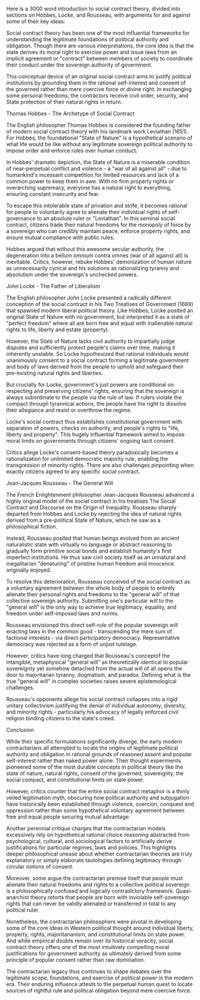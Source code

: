 
Here is a 3000 word introduction to social contract theory, divided into sections on Hobbes, Locke, and Rousseau, with arguments for and against some of their key ideas:

Social contract theory has been one of the most influential frameworks for understanding the legitimate foundations of political authority and obligation. Though there are various interpretations, the core idea is that the state derives its moral right to exercise power and issue laws from an implicit agreement or "contract" between members of society to coordinate their conduct under the sovereign authority of government.

This conceptual device of an original social contract aims to justify political institutions by grounding them in the rational self-interest and consent of the governed rather than mere coercive force or divine right. In exchanging some personal freedoms, the contractors receive civil order, security, and State protection of their natural rights in return.

Thomas Hobbes - The Archetype of Social Contract 

The English philosopher Thomas Hobbes is considered the founding father of modern social contract theory with his landmark work Leviathan (1651). For Hobbes, the foundational "State of Nature" is a hypothetical scenario of what life would be like without any legitimate sovereign political authority to impose order and enforce rules over human conduct.

In Hobbes' dramatic depiction, the State of Nature is a miserable condition of near-perpetual conflict and violence - a "war of all against all" - due to humankind's incessant competition for limited resources and lack of a common power to keep them in awe. With no firm property rights or overarching supremacy, everyone has a natural right to everything, ensuring constant insecurity and fear.

To escape this intolerable state of privation and strife, it becomes rational for people to voluntarily agree to alienate their individual rights of self-governance to an absolute ruler or "Leviathan". In this seminal social contract, citizens trade their natural freedoms for the monopoly of force by a sovereign who can credibly maintain peace, enforce property rights, and ensure mutual compliance with public rules.

Hobbes argued that without this awesome secular authority, the degeneration into a bellum omnium contra omnes (war of all against all) is inevitable. Critics, however, rebuke Hobbes' demonization of human nature as unnecessarily cynical and his solutions as rationalizing tyranny and absolutism under the sovereign's unchecked powers.

John Locke - The Father of Liberalism

The English philosopher John Locke presented a radically different conception of the social contract in his Two Treatises of Government (1689) that spawned modern liberal political theory. Like Hobbes, Locke posited an original State of Nature with no government, but interpreted it as a state of "perfect freedom" where all are born free and equal with inalienable natural rights to life, liberty and estate (property).

However, the State of Nature lacks civil authority to impartially judge disputes and sufficiently protect people's claims over time, making it inherently unstable. So Locke hypothesized that rational individuals would unanimously consent to a social contract forming a legitimate government and body of laws derived from the people to uphold and safeguard their pre-existing natural rights and liberties.

But crucially for Locke, government's just powers are conditional on respecting and preserving citizens' rights, ensuring that the sovereign is always subordinate to the people via the rule of law. If rulers violate the compact through tyrannical actions, the people have the right to dissolve their allegiance and resist or overthrow the regime.

Locke's social contract thus establishes constitutional government with separation of powers, checks on authority, and people's rights to "life, liberty and property". This hugely influential framework aimed to impose moral limits on governments through citizens' ongoing tacit consent.

Critics allege Locke's consent-based theory paradoxically becomes a rationalization for unlimited democratic majority rule, enabling the transgression of minority rights. There are also challenges pinpointing when exactly citizens agreed to any specific social contract.

Jean-Jacques Rousseau - The General Will

The French Enlightenment philosopher Jean-Jacques Rousseau advanced a highly original model of the social contract in his treatises The Social Contract and Discourse on the Origin of Inequality. Rousseau sharply departed from Hobbes and Locke by rejecting the idea of natural rights derived from a pre-political State of Nature, which he saw as a philosophical fiction.

Instead, Rousseau posited that human beings evolved from an ancient naturalistic state with virtually no language or abstract reasoning to gradually form primitive social bonds and establish humanity's first imperfect institutions. He thus saw civil society itself as an unnatural and inegalitarian "denaturing" of pristine human freedom and innocence originally enjoyed.

To resolve this deterioration, Rousseau conceived of the social contract as a voluntary agreement between the whole body of people to entirely alienate their personal rights and freedoms to the "general will" of that collective sovereign authority. Submitting one's particular will to the "general will" is the only way to achieve true legitimacy, equality, and freedom under self-imposed laws and norms.

Rousseau envisioned this direct self-rule of the popular sovereign will enacting laws in the common good - transcending the mere sum of factional interests - via direct participatory democracy. Representative democracy was rejected as a form of unjust tutelage.

However, critics have long charged that Rousseau's conceptof the intangible, metaphysical "general will" as theoretically identical to popular sovereignty yet somehow detached from the actual will of all opens the door to majoritarian tyranny, dogmatism, and paradox. Defining what is the true "general will" in complex societies raises severe epistemological challenges.

Rousseau's opponents allege his social contract collapses into a rigid unitary collectivism justifying the denial of individual autonomy, diversity, and minority rights - particularly his advocacy of legally enforced civil religion binding citizens to the state's creed.

Conclusion

While their specific formulations significantly diverge, the early modern contractarians all attempted to locate the origins of legitimate political authority and obligation in rational grounds of reasoned assent and popular self-interest rather than naked power alone. Their thought experiments pioneered some of the most durable concepts in political theory like the state of nature, natural rights, consent of the governed, sovereignty, the social compact, and constitutional limits on state power.  

However, critics counter that the entire social contract metaphor is a thinly veiled legitimation myth, obscuring how political authority and subjugation have historically been established through violence, coercion, conquest and oppression rather than some hypothetical voluntary agreement between free and equal people securing mutual advantage.

Another perennial critique charges that the contractarian models excessively rely on hypothetical rational choice reasoning abstracted from psychological, cultural, and sociological factors to artificially derive justifications for particular regimes, laws and policies. This highlights deeper philosophical unease about whether contractarian theories are truly explanatory or simply elaborate tautologies defining legitimacy through circular notions of consent.

Moreover, some argue the contractarian premise itself that people must alienate their natural freedoms and rights to a collective political sovereign is a philosophically confused and logically contradictory framework. Quasi-anarchist theory retorts that people are born with inviolable self-sovereign rights that can never be validly alienated or transferred in total to any political ruler.

Nonetheless, the contractarian philosophers were pivotal in developing some of the core ideas in Western political thought around individual liberty, property, rights, majoritarianism, and constitutional limits on state power. And while empirical doubts remain over its historical veracity, social contract theory offers one of the most intuitively compelling moral justifications for government authority as ultimately derived from some principle of popular consent rather than raw domination.

The contractarian legacy thus continues to shape debates over the legitimate scope, foundations, and exercise of political power in the modern era. Their enduring influence attests to the perpetual human quest to locate sources of rightful rule and political obligation beyond mere coercive force.